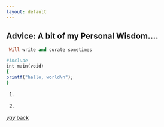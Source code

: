```yaml
---
layout: default
---
```


## Advice: A bit of my Personal Wisdom....



```ruby
 Will write and curate sometimes

#include
int main(void)
{
printf("hello, world\n");
}
```
01.
<script async src="https://telegram.org/js/telegram-widget.js?15" data-telegram-post="durov/137" data-width="100%"></script>

02.
<script async src="https://telegram.org/js/telegram-widget.js?15" data-telegram-post="durov/171" data-width="100%"></script>


[_yay_ back](https://srterm.github.io/srt/blog.html)
